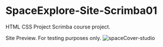 # SpaceExplore-Site-Scrimba01

HTML CSS Project Scrimba course project.

Site Preview.  For testing purposes only.
![spaceCover-studio](https://user-images.githubusercontent.com/123214691/225980609-da2bb79b-43f1-4a0f-af58-dc0934f82b12.jpg)
